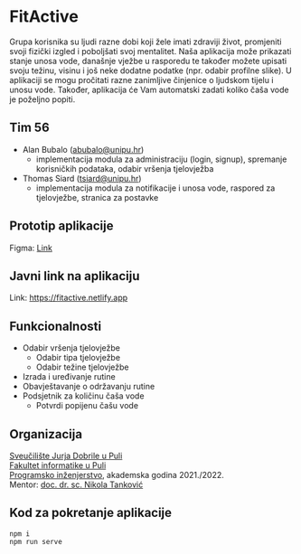 # FitActive

Grupa korisnika su ljudi razne dobi koji žele imati zdraviji život, promjeniti svoji fizički izgled i poboljšati svoj mentalitet.
Naša aplikacija može prikazati stanje unosa vode, današnje vježbe u rasporedu te također možete upisati svoju težinu, visinu i još neke dodatne podatke (npr. odabir profilne slike). U aplikaciji se mogu pročitati razne zanimljive činjenice o ljudskom tijelu i unosu vode. Također, aplikacija će Vam automatski zadati koliko čaša vode je poželjno popiti.

## Tim 56

- Alan Bubalo ([abubalo@unipu.hr](abubalo@unipu.hr))
  - implementacija modula za administraciju (login, signup), spremanje korisničkih podataka, odabir vršenja tjelovježba
- Thomas Siard ([tsiard@unipu.hr](tsiard@unipu.hr))
  - implementacija modula za notifikacije i unosa vode, raspored za tjelovježbe, stranica za postavke

## Prototip aplikacije

Figma: [Link](https://www.figma.com/proto/9Qh8w7U50m8wDmv93WramF/FitActive?node-id=12%3A7&scaling=min-zoom&page-id=0%3A1&starting-point-node-id=12%3A7)

## Javni link na aplikaciju

Link: https://fitactive.netlify.app

## Funkcionalnosti

- Odabir vršenja tjelovježbe
  - Odabir tipa tjelovježbe
  - Odabir težine tjelovježbe
- Izrada i uređivanje rutine
- Obavještavanje o održavanju rutine
- Podsjetnik za količinu čaša vode
  - Potvrdi popijenu čašu vode

## Organizacija

[Sveučilište Jurja Dobrile u Puli](https://www.unipu.hr/)\
[Fakultet informatike u Puli](https://fipu.unipu.hr)\
[Programsko inženjerstvo](https://www.notion.so/fiputreca/Programsko-in-enjerstvo-e353945331df468e8382cdad1e91c4b8), akademska godina 2021./2022.\
Mentor: [doc. dr. sc. Nikola Tanković](https://fipu.unipu.hr/fipu/nikola.tankovic)

## Kod za pokretanje aplikacije

    npm i
    npm run serve
